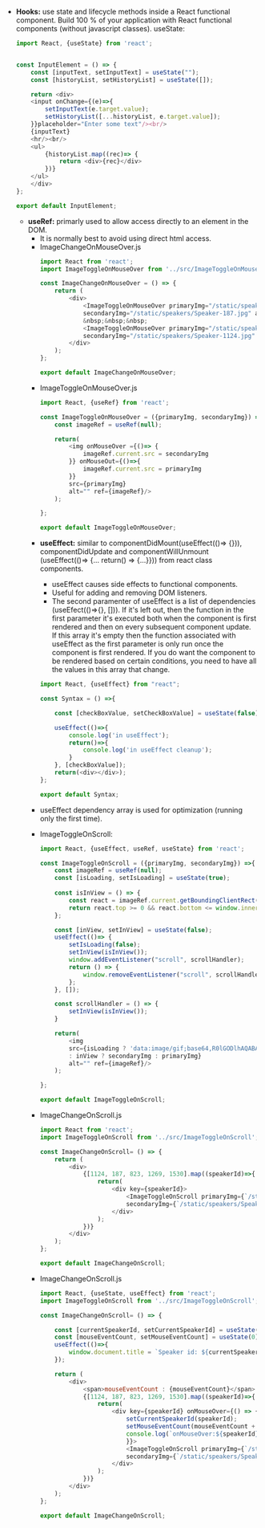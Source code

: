 - **Hooks:** use state and lifecycle methods inside a React functional component.
Build 100 % of your application with React functional components (without javascript classes).
useState:
    ```js
    import React, {useState} from 'react';


    const InputElement = () => {
        const [inputText, setInputText] = useState("");
        const [historyList, setHistoryList] = useState([]);

        return <div>
        <input onChange={(e)=>{
            setInputText(e.target.value);
            setHistoryList([...historyList, e.target.value]);
        }}placeholder="Enter some text"/><br/>
        {inputText}
        <hr/><br/>
        <ul>
            {historyList.map((rec)=> {
                return <div>{rec}</div>
            })}
        </ul>
        </div>
    };

    export default InputElement;
    ```
    - **useRef:** primarly used to allow access directly to an element in the DOM.
        * It is normally best to avoid using direct html access.
        * ImageChangeOnMouseOver.js
            ```js
            import React from 'react';
            import ImageToggleOnMouseOver from '../src/ImageToggleOnMouseOver';

            const ImageChangeOnMouseOver = () => {
                return (
                    <div>
                        <ImageToggleOnMouseOver primaryImg="/static/speakers/bw/Speaker-187.jpg" 
                        secondaryImg="/static/speakers/Speaker-187.jpg" alt=""/>
                        &nbsp;&nbsp;&nbsp;
                        <ImageToggleOnMouseOver primaryImg="/static/speakers/bw/Speaker-1124.jpg" 
                        secondaryImg="/static/speakers/Speaker-1124.jpg" alt=""/> 
                    </div>
                );
            };

            export default ImageChangeOnMouseOver;
            ```
        * ImageToggleOnMouseOver.js
            ```js
            import React, {useRef} from 'react';

            const ImageToggleOnMouseOver = ({primaryImg, secondaryImg}) =>{
                const imageRef = useRef(null);

                return(
                    <img onMouseOver ={()=> {
                        imageRef.current.src = secondaryImg
                    }} onMouseOut={()=>{
                        imageRef.current.src = primaryImg
                    }} 
                    src={primaryImg}
                    alt="" ref={imageRef}/>
                );

            };

            export default ImageToggleOnMouseOver;
            ```
        - **useEffect:** similar to componentDidMount(useEffect(()=> {})), componentDidUpdate and componentWillUnmount (useEffect(()=> {... return() => {...}})) from react class components.
            - useEffect causes side effects to functional components. 
            - Useful for adding and removing DOM listeners.
            - The second paramenter of useEffect is a list of dependencies (useEfect(()=>{}, [])). If it's left out, then the function in the first parameter it's executed both when the component is first rendered and then on every subsequent component update. If this array it's empty then the function associated with useEffect as the first parameter is only run once the component is first rendered. If you do want the component to be rendered based on certain conditions, you need to have all the values in this array that change.

            ```js
            import React, {useEffect} from "react";

            const Syntax = () =>{

                const [checkBoxValue, setCheckBoxValue] = useState(false);

                useEffect(()=>{
                    console.log('in useEffect');
                    return()=>{
                        console.log('in useEffect cleanup');
                    }
                }, [checkBoxValue]);
                return(<div></div>);
            };

            export default Syntax;
            ```
        - useEffect dependency array is used for optimization (running only the first time).
        - ImageToggleOnScroll:
            ```js
            import React, {useEffect, useRef, useState} from 'react';

            const ImageToggleOnScroll = ({primaryImg, secondaryImg}) =>{
                const imageRef = useRef(null);
                const [isLoading, setIsLoading] = useState(true);
                
                const isInView = () => {
                    const react = imageRef.current.getBoundingClientRect();
                    return react.top >= 0 && react.bottom <= window.innerHeight;
                };

                const [inView, setInView] = useState(false);
                useEffect(()=> {
                    setIsLoading(false);
                    setInView(isInView());
                    window.addEventListener("scroll", scrollHandler);
                    return () => {
                        window.removeEventListener("scroll", scrollHandler);
                    };
                }, []);

                const scrollHandler = () => {
                    setInView(isInView());
                }

                return(
                    <img 
                    src={isLoading ? 'data:image/gif;base64,R0lGODlhAQABAIAAAP///wAAACH5BAEAAAAALAAAAAABAAEAAAICRAEAOw=='
                    : inView ? secondaryImg : primaryImg}
                    alt="" ref={imageRef}/>
                );

            };

            export default ImageToggleOnScroll;
            ```
        - ImageChangeOnScroll.js
            ```js
            import React from 'react';
            import ImageToggleOnScroll from '../src/ImageToggleOnScroll';

            const ImageChangeOnScroll= () => {
                return (
                    <div>
                        {[1124, 187, 823, 1269, 1530].map((speakerId)=>{
                            return(
                                <div key={speakerId}>
                                    <ImageToggleOnScroll primaryImg={`/static/speakers/bw/Speaker-${speakerId}.jpg`}
                                    secondaryImg={`/static/speakers/Speaker-${speakerId}.jpg`} alt=""/>
                                </div>
                            );
                        })}
                    </div>
                );
            };

            export default ImageChangeOnScroll;
            ```
        - ImageChangeOnScroll.js
            ```js
            import React, {useState, useEffect} from 'react';
            import ImageToggleOnScroll from '../src/ImageToggleOnScroll';

            const ImageChangeOnScroll= () => {

                const [currentSpeakerId, setCurrentSpeakerId] = useState(0);
                const [mouseEventCount, setMouseEventCount] = useState(0);
                useEffect(()=>{
                    window.document.title = `Speaker id: ${currentSpeakerId}`;
                });

                return (
                    <div>
                        <span>mouseEventCount : {mouseEventCount}</span>
                        {[1124, 187, 823, 1269, 1530].map((speakerId)=>{
                            return(
                                <div key={speakerId} onMouseOver={() => {
                                    setCurrentSpeakerId(speakerId);
                                    setMouseEventCount(mouseEventCount + 1);
                                    console.log(`onMouseOver:${speakerId}`);
                                    }}>
                                    <ImageToggleOnScroll primaryImg={`/static/speakers/bw/Speaker-${speakerId}.jpg`}
                                    secondaryImg={`/static/speakers/Speaker-${speakerId}.jpg`} alt=""/>
                                </div>
                            );
                        })}
                    </div>
                );
            };

            export default ImageChangeOnScroll;
            ```
